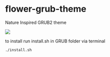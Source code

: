 # flower-grub-theme

Nature Inspired GRUB2 theme

![](https://github.com/abhishek-mallav/flower-grub-theme/blob/main/preview.png)

to install run install.sh in GRUB folder via terminal

```bash
./install.sh
```
